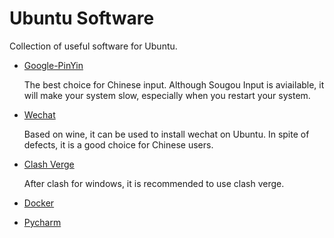 # Ubuntu Software

Collection of useful software for Ubuntu.

- [Google-PinYin](./google_input_install.md)

    The best choice for Chinese input. Although Sougou Input is aviailable, it will make your system slow, especially when you restart your system.

- [Wechat](./wechat_install.md)

    Based on wine, it can be used to install wechat on Ubuntu. In spite of defects, it is a good choice for Chinese users.

- [Clash Verge](./clash_verge_install.md)

    After clash for windows, it is recommended to use clash verge.

- [Docker](./docker_install.md)

- [Pycharm](./pycharm_install.md)